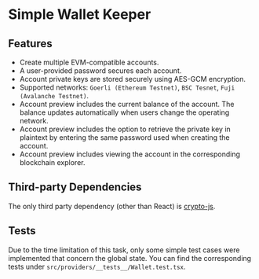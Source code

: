 # Simple Wallet Keeper

## Features

- Create multiple EVM-compatible accounts.
- A user-provided password secures each account.
- Account private keys are stored securely using AES-GCM encryption.
- Supported networks: `Goerli (Ethereum Testnet)`, `BSC Tesnet`, `Fuji (Avalanche Testnet)`.
- Account preview includes the current balance of the account. The balance updates automatically when users change the operating network.
- Account preview includes the option to retrieve the private key in plaintext by entering the same password used when creating the account.
- Account preview includes viewing the account in the corresponding blockchain explorer.

## Third-party Dependencies

The only third party dependency (other than React) is [crypto-js](https://github.com/brix/crypto-js).

## Tests

Due to the time limitation of this task, only some simple test cases were implemented that concern the global state. You can find the corresponding tests under `src/providers/__tests__/Wallet.test.tsx`.
